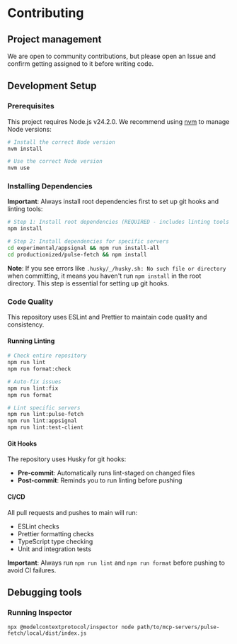 # Contributing

## Project management

We are open to community contributions, but please open an Issue and confirm getting assigned to it before writing code.

## Development Setup

### Prerequisites

This project requires Node.js v24.2.0. We recommend using [nvm](https://github.com/nvm-sh/nvm) to manage Node versions:

```bash
# Install the correct Node version
nvm install

# Use the correct Node version
nvm use
```

### Installing Dependencies

**Important**: Always install root dependencies first to set up git hooks and linting tools:

```bash
# Step 1: Install root dependencies (REQUIRED - includes linting tools and git hooks)
npm install

# Step 2: Install dependencies for specific servers
cd experimental/appsignal && npm run install-all
cd productionized/pulse-fetch && npm install
```

**Note**: If you see errors like `.husky/_/husky.sh: No such file or directory` when committing, it means you haven't run `npm install` in the root directory. This step is essential for setting up git hooks.

### Code Quality

This repository uses ESLint and Prettier to maintain code quality and consistency.

#### Running Linting

```bash
# Check entire repository
npm run lint
npm run format:check

# Auto-fix issues
npm run lint:fix
npm run format

# Lint specific servers
npm run lint:pulse-fetch
npm run lint:appsignal
npm run lint:test-client
```

#### Git Hooks

The repository uses Husky for git hooks:

- **Pre-commit**: Automatically runs lint-staged on changed files
- **Post-commit**: Reminds you to run linting before pushing

#### CI/CD

All pull requests and pushes to main will run:

- ESLint checks
- Prettier formatting checks
- TypeScript type checking
- Unit and integration tests

**Important**: Always run `npm run lint` and `npm run format` before pushing to avoid CI failures.

## Debugging tools

### Running Inspector

```
npx @modelcontextprotocol/inspector node path/to/mcp-servers/pulse-fetch/local/dist/index.js
```
